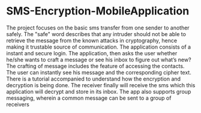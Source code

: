 # SMS-Encryption-MobileApplication
The project focuses on the basic sms transfer from one sender to another safely. The "safe" word
describes that any intruder should not be able to retrieve the message from the known attacks
in cryptography, hence making it trustable source of communication. The application consists of
a instant and secure login. The application, then asks the user whether he/she wants to craft a
message or see his inbox to figure out what’s new? The crafting of message includes the feature of
accessing the contacts. The user can instantly see his message and the corresponding cipher text.
There is a tutorial accompanied to understand how the encryption and decryption is being done. The
receiver finally will receive the sms which this application will decrypt and store in its inbox. The
app also supports group messaging, wherein a common message can be sent to a group of receivers

